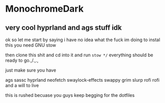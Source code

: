 # MonochromeDark
## very cool hyprland and ags stuff idk

ok so let me start by saying i have no idea what the fuck im doing
to instal this you need GNU stow

then clone this shit and cd into it and run `stow */`
everything should be ready to go.,/.,.,

just make sure you have

ags
sassc
hyprland
neofetch
swaylock-effects
swappy
grim
slurp
rofi
rofi
and a will to live

this is rushed becuase you guys keep begging for the dotfiles
